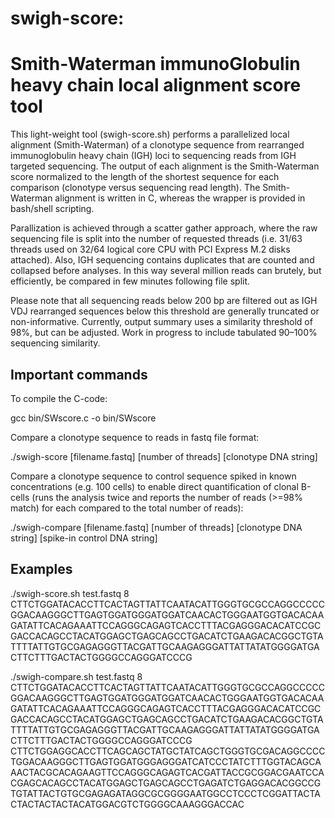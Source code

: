 # swigh-score:
# Smith-Waterman immunoGlobulin heavy chain local alignment score tool

This light-weight tool (swigh-score.sh) performs a parallelized local alignment (Smith-Waterman) of a clonotype sequence from rearranged immunoglobulin heavy chain (IGH) loci to sequencing reads from IGH targeted sequencing. The output of each alignment is the Smith-Waterman score normalized to the length of the shortest sequence for each comparison (clonotype versus sequencing read length). The Smith-Waterman alignment is written in C, whereas the wrapper is provided in bash/shell scripting. 

Parallization is achieved through a scatter gather approach, where the raw sequencing file is split into the number of requested threads (i.e. 31/63 threads used on 32/64 logical core CPU with PCI Express M.2 disks attached). Also, IGH sequencing contains duplicates that are counted and collapsed before analyses. In this way several million reads can brutely, but efficiently, be compared in few minutes following file split. 

Please note that all sequencing reads below 200 bp are filtered out as IGH VDJ rearranged sequences below this threshold are generally truncated or non-informative. Currently, output summary uses a similarity threshold of 98%, but can be adjusted. Work in progress to include tabulated 90–100% sequencing similarity. 

## Important commands
To compile the C-code:

gcc bin/SWscore.c -o bin/SWscore

Compare a clonotype sequence to reads in fastq file format: 

./swigh-score [filename.fastq] [number of threads] [clonotype DNA string]

Compare a clonotype sequence to control sequence spiked in known concentrations (e.g. 100 cells) to enable direct quantification of clonal B-cells (runs the analysis twice and reports the number of reads (>=98% match) for each compared to the total number of reads):

./swigh-compare [filename.fastq] [number of threads] [clonotype DNA string] [spike-in control DNA string]

## Examples
./swigh-score.sh test.fastq 8 CTTCTGGATACACCTTCACTAGTTATTCAATACATTGGGTGCGCCAGGCCCCCGGACAAGGGCTTGAGTGGATGGGATGGATCAACACTGGGAATGGTGACACAAGATATTCACAGAAATTCCAGGGCAGAGTCACCTTTACGAGGGACACATCCGCGACCACAGCCTACATGGAGCTGAGCAGCCTGACATCTGAAGACACGGCTGTATTTTATTGTGCGAGAGGGTTACGATTGCAAGAGGGATTATTATATGGGGATGACTTCTTTGACTACTGGGGCCAGGGATCCCG


./swigh-compare.sh test.fastq 8  CTTCTGGATACACCTTCACTAGTTATTCAATACATTGGGTGCGCCAGGCCCCCGGACAAGGGCTTGAGTGGATGGGATGGATCAACACTGGGAATGGTGACACAAGATATTCACAGAAATTCCAGGGCAGAGTCACCTTTACGAGGGACACATCCGCGACCACAGCCTACATGGAGCTGAGCAGCCTGACATCTGAAGACACGGCTGTATTTTATTGTGCGAGAGGGTTACGATTGCAAGAGGGATTATTATATGGGGATGACTTCTTTGACTACTGGGGCCAGGGATCCCG  CTTCTGGAGGCACCTTCAGCAGCTATGCTATCAGCTGGGTGCGACAGGCCCCTGGACAAGGGCTTGAGTGGATGGGAGGGATCATCCCTATCTTTGGTACAGCAAACTACGCACAGAAGTTCCAGGGCAGAGTCACGATTACCGCGGACGAATCCACGAGCACAGCCTACATGGAGCTGAGCAGCCTGAGATCTGAGGACACGGCCGTGTATTACTGTGCGAGAGATAGGCGCGGGGAATGGCCTCCCTCGGATTACTACTACTACTACTACATGGACGTCTGGGGCAAAGGGACCAC




